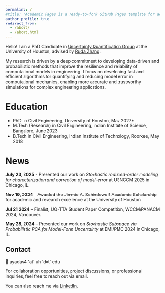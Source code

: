 ```yaml
---
permalink: /
#title: "Academic Pages is a ready-to-fork GitHub Pages template for academic personal websites"
author_profile: true
redirect_from: 
  - /about/
  - /about.html
---
```


Hello! I am a PhD Candidate in [Uncertainty Quantification Group](https://uq.uh.edu/) at the University of Houston, advised by [Ruda Zhang](https://www.cive.uh.edu/faculty/zhang-ruda). 

My research is driven by a deep commitment to developing data-driven and probabilistic methods that improve the resilience and reliability of computational models in engineering. I focus on developing fast and efficient algorithms for quantifying and reducing model error in computational mechanics, enabling more accurate and trustworthy simulations for complex engineering applications.

Education
===========
- PhD. in Civil Engineering, University of Houston, May 2027*
- M.Tech (Research) in Civil Engineering, Indian Institute of Science, Bangalore, June 2023
- B.Tech in Civil Engineering, Indian Institute of Technology, Roorkee, May 2018

News
======
**July 23, 2025** - Presented our work on *Stochastic reduced-order modeling for characterization and correction of model-error* at USNCCM 2025 in Chicago, IL.

**Nov 19, 2024** - Awarded the Jimmie A. Schindewolf Academic Scholarship for academic and research excellence at the University of Houston!

**Jul 21 2024** – Finalist, UQ-TTA Student Paper Competition, WCCM/PANACM 2024, Vancouver.

**May 28, 2024** – Presented our work on *Stochastic Subspace via Probabilistic PCA for Model-Form Uncertainty* at EMI/PMC 2024 in Chicago, IL.

Contact
---------
:email: ayadav4 'at' uh 'dot' edu

For collaboration opportunities, project discussions, or professional inquiries, feel free to reach out via email. 

You can also reach me via [LinkedIn](https://www.linkedin.com/in/akash-yadav-018535112/).
